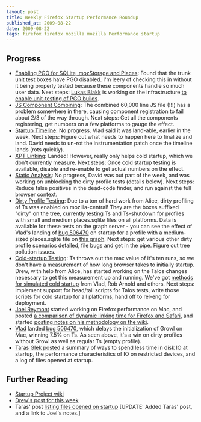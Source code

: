 ```yaml
---
layout: post
title: Weekly Firefox Startup Performance Roundup
published_at: 2009-08-22
date: 2009-08-22
tags: firefox firefox mozilla mozilla Performance startup
---
```


## Progress

*   [Enabling PGO for SQLite, mozStorage and Places](https://bugzilla.mozilla.org/show_bug.cgi?id=419893): Found that the trunk unit test boxes have PGO disabled. I'm leery of checking this in without it being properly tested because these components handle so much user data. Next steps: [Lukas Blakk](http://backinblakk.blogspot.com/) is working on the infrastructure [to enable unit-testing of PGO builds](https://bugzilla.mozilla.org/show_bug.cgi?id=486783).
*   [JS Component  Combining](https://bugzilla.mozilla.org/show_bug.cgi?id=507038): The combined 60,000 line JS file (!!!) has a problem somewhere  in there, causing component registration to fail about 2/3 of the way through. Next steps: Get all the components registering, get numbers on  a few platforms to gauge the effect.
*   [Startup Timeline](https://bugzilla.mozilla.org/show_bug.cgi?id=480735): No progress. Vlad said it was land-able, earlier in the week. Next steps: Figure out what needs to happen here to finalize and land. David needs to un-rot the instrumentation patch once the timeline lands (rots quickly).
*   [XPT Linking](https://bugzilla.mozilla.org/show_bug.cgi?id=510309): Landed! However, really only helps cold startup, which we don't currently measure. Next steps: Once cold startup testing is available, disable and re-enable to get actual numbers on the effect.
*   [Static  Analysis](https://bugzilla.mozilla.org/show_bug.cgi?id=506128): No progress, David was out part of the week, and was  working on unblocking the dirty profile tests (details below). Next  steps: Reduce false positives in the dead-code finder, and run against  the full browser context.
*   [Dirty Profile Testing](https://bugzilla.mozilla.org/show_bug.cgi?id=414660): Due to a ton of hard work from Alice, dirty profiling of Ts was enabled on mozilla-central! They are the boxes suffixed "dirty" on the tree, currently testing Ts and Ts-shutdown for profiles with small and medium places.sqlite files on all platforms. Data is available for these tests on the graph server - you can see the effect of Vlad's landing of [bug 506470](https://bugzilla.mozilla.org/show_bug.cgi?id=506470) on startup for a profile with a medium-sized places.sqlite file on [this graph](http://graphs.mozilla.org/#tests=[{%22test%22:%2253%22,%22branch%22:%221%22,%22machine%22:%22170%22},{%22test%22:%2253%22,%22branch%22:%221%22,%22machine%22:%22171%22},{%22test%22:%2253%22,%22branch%22:%221%22,%22machine%22:%22172%22},{%22test%22:%2253%22,%22branch%22:%221%22,%22machine%22:%22173%22},{%22test%22:%2253%22,%22branch%22:%221%22,%22machine%22:%22174%22},{%22test%22:%2253%22,%22branch%22:%221%22,%22machine%22:%22175%22},{%22test%22:%2253%22,%22branch%22:%221%22,%22machine%22:%22176%22},{%22test%22:%2253%22,%22branch%22:%221%22,%22machine%22:%22177%22},{%22test%22:%2253%22,%22branch%22:%221%22,%22machine%22:%22178%22},{%22test%22:%2253%22,%22branch%22:%221%22,%22machine%22:%22179%22},{%22test%22:%2253%22,%22branch%22:%221%22,%22machine%22:%22181%22},{%22test%22:%2253%22,%22branch%22:%221%22,%22machine%22:%22182%22}]). Next steps: get various other dirty profile scenarios detailed, file bugs and get in the pipe. Figure out tree pollution issues.
*   [Cold-startup Testing](https://bugzilla.mozilla.org/show_bug.cgi?id=510587): Ts throws out the max value of it's ten runs, so we don't have a measurement of how long browser takes to initially startup. Drew, with help from Alice, has started working on the Talos changes necessary to get this measurement up and running. We've got [methods for simulated cold startup](https://wiki.mozilla.org/Firefox/Sprints/Startup_Time_Improvements#Tips.2C_Tools) from Vlad, Rob Arnold and others[](https://wiki.mozilla.org/Firefox/Projects/Startup_Time_Improvements_Notes#Rob_Arnold_notes_on_simulated_cold_startup_on_Windows). Next steps: Implement support for head/tail scripts for Talos tests, write those scripts for cold startup for all platforms, hand off to rel-eng for deployment.
*   [Joel  Reymont](http://wagerlabs.com/) started working on Firefox performance on Mac, and posted [a  comparison of dynamic linking time for Firefox and Safari](http://wagerlabs.com/post/168237170/faster-mac-firefox), and started [posting notes on his methodology on the wiki](https://wiki.mozilla.org/Firefox/Projects/Startup_Time_Improvements/joelr_notes).
*   [Vlad](http://blog.vlad1.com/) landed [bug 506470](https://bugzilla.mozilla.org/show_bug.cgi?id=506470), which delays the initialization of Growl on Mac, winning 7.5% on Ts. As seen above, it's a win on dirty profiles without Growl as well as regular Ts (empty profile).
*   [Taras Glek posted](http://blog.mozilla.com/tglek/2009/08/20/cleaning-up-startup-disk-io/#more-173) a summary of ways to spend less time in disk IO at startup, the performance characteristics of IO on restricted devices, and a log of files opened at startup.

## Further Reading

*   [Startup Project wiki](https://wiki.mozilla.org/Firefox/Sprints/Startup_Time_Improvements)
*   [Drew's post for this week](http://blog.mozilla.com/adw/2009/08/21/firefox-startup-2/)
*   Taras' post [listing files opened on startup](http://blog.mozilla.com/tglek/2009/08/20/cleaning-up-startup-disk-io/#more-173)
[UPDATE: Added Taras' post, and a link to Joel's notes.]